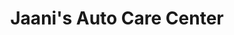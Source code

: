 ---
title: "Jaani's Auto Care Center"
url: /metairie/jaanis-auto-care-center/
shop: Autowerkstatt
---